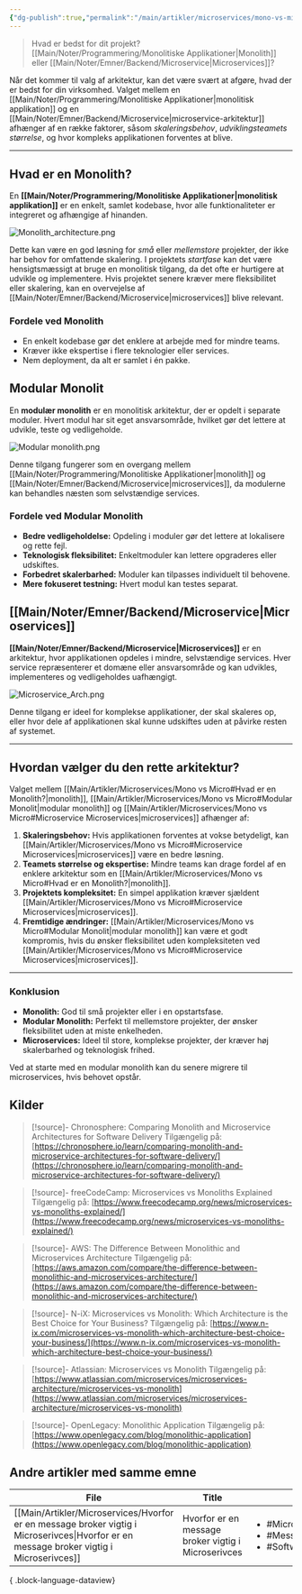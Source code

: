 ```yaml
---
{"dg-publish":true,"permalink":"/main/artikler/microservices/mono-vs-micro/","title":"Mono vs Micro","tags":["Monolith","Microservices","Architecture"],"dgHomeLink":"false","dgShowBacklinks":"false","dgShowLocalGraph":"false","dgShowFileTree":"false","dgEnableSearch":"false","dgShowToc":"false","created":"2024-09-30T08:26:24.046+02:00"}
---
```



> Hvad er bedst for dit projekt? [[Main/Noter/Programmering/Monolitiske Applikationer\|Monolith]] eller [[Main/Noter/Emner/Backend/Microservice\|Microservices]]?

Når det kommer til valg af arkitektur, kan det være svært at afgøre, hvad der er bedst for din virksomhed. Valget mellem en [[Main/Noter/Programmering/Monolitiske Applikationer\|monolitisk applikation]] og en [[Main/Noter/Emner/Backend/Microservice\|microservice-arkitektur]] afhænger af en række faktorer, såsom *skaleringsbehov*, *udviklingsteamets* *størrelse*, og hvor kompleks applikationen forventes at blive.

---
## Hvad er en Monolith?
En **[[Main/Noter/Programmering/Monolitiske Applikationer\|monolitisk applikation]]** er en enkelt, samlet kodebase, hvor alle funktionaliteter er integreret og afhængige af hinanden.

![Monolith_architecture.png](/img/user/Resource/98_Images/Monolith_architecture.png)

Dette kan være en god løsning for *små* eller *mellemstore* projekter, der ikke har behov for omfattende skalering. 
I projektets *startfase* kan det være hensigtsmæssigt at bruge en monolitisk tilgang, da det ofte er hurtigere at udvikle og implementere. Hvis projektet senere kræver mere fleksibilitet eller skalering, kan en overvejelse af [[Main/Noter/Emner/Backend/Microservice\|microservices]] blive relevant.

### Fordele ved Monolith

- En enkelt kodebase gør det enklere at arbejde med for mindre teams.
- Kræver ikke ekspertise i flere teknologier eller services.
- Nem deployment, da alt er samlet i én pakke.

## Modular Monolit
En **modulær monolith** er en monolitisk arkitektur, der er opdelt i separate moduler. Hvert modul har sit eget ansvarsområde, hvilket gør det lettere at udvikle, teste og vedligeholde.

![Modular monolith.png](/img/user/Resource/98_Images/Modular%20monolith.png)

Denne tilgang fungerer som en overgang mellem [[Main/Noter/Programmering/Monolitiske Applikationer\|monolith]] og [[Main/Noter/Emner/Backend/Microservice\|microservices]], da modulerne kan behandles næsten som selvstændige services.
### Fordele ved Modular Monolith

- **Bedre vedligeholdelse:** Opdeling i moduler gør det lettere at lokalisere og rette fejl.
- **Teknologisk fleksibilitet:** Enkeltmoduler kan lettere opgraderes eller udskiftes.
- **Forbedret skalerbarhed:** Moduler kan tilpasses individuelt til behovene.
- **Mere fokuseret testning:** Hvert modul kan testes separat.
## [[Main/Noter/Emner/Backend/Microservice\|Microservices]]

**[[Main/Noter/Emner/Backend/Microservice\|Microservices]]** er en arkitektur, hvor applikationen opdeles i mindre, selvstændige services. Hver service repræsenterer et domæne eller ansvarsområde og kan udvikles, implementeres og vedligeholdes uafhængigt.


![Microservice_Arch.png](/img/user/Resource/98_Images/Microservice_Arch.png)

Denne tilgang er ideel for komplekse applikationer, der skal skaleres op, eller hvor dele af applikationen skal kunne udskiftes uden at påvirke resten af systemet.

---
## Hvordan vælger du den rette arkitektur?

Valget mellem [[Main/Artikler/Microservices/Mono vs Micro#Hvad er en Monolith?\|monolith]], [[Main/Artikler/Microservices/Mono vs Micro#Modular Monolit\|modular monolith]] og [[Main/Artikler/Microservices/Mono vs Micro#Microservice Microservices\|microservices]] afhænger af:

1. **Skaleringsbehov:** Hvis applikationen forventes at vokse betydeligt, kan [[Main/Artikler/Microservices/Mono vs Micro#Microservice Microservices\|microservices]] være en bedre løsning.
2. **Teamets størrelse og ekspertise:** Mindre teams kan drage fordel af en enklere arkitektur som en [[Main/Artikler/Microservices/Mono vs Micro#Hvad er en Monolith?\|monolith]].
3. **Projektets kompleksitet:** En simpel applikation kræver sjældent [[Main/Artikler/Microservices/Mono vs Micro#Microservice Microservices\|microservices]].
4. **Fremtidige ændringer:** [[Main/Artikler/Microservices/Mono vs Micro#Modular Monolit\|modular monolith]] kan være et godt kompromis, hvis du ønsker fleksibilitet uden kompleksiteten ved [[Main/Artikler/Microservices/Mono vs Micro#Microservice Microservices\|microservices]].

---

### Konklusion

- **Monolith:** God til små projekter eller i en opstartsfase.
- **Modular Monolith:** Perfekt til mellemstore projekter, der ønsker fleksibilitet uden at miste enkelheden.
- **Microservices:** Ideel til store, komplekse projekter, der kræver høj skalerbarhed og teknologisk frihed.

Ved at starte med en modular monolith kan du senere migrere til microservices, hvis behovet opstår.

## Kilder
> [!source]- Chronosphere: Comparing Monolith and Microservice Architectures for Software Delivery
>   Tilgængelig på: [https://chronosphere.io/learn/comparing-monolith-and-microservice-architectures-for-software-delivery/](https://chronosphere.io/learn/comparing-monolith-and-microservice-architectures-for-software-delivery/)

> [!source]- freeCodeCamp: Microservices vs Monoliths Explained
> Tilgængelig på: [https://www.freecodecamp.org/news/microservices-vs-monoliths-explained/](https://www.freecodecamp.org/news/microservices-vs-monoliths-explained/)

> [!source]- AWS: The Difference Between Monolithic and Microservices Architecture
> Tilgængelig på: [https://aws.amazon.com/compare/the-difference-between-monolithic-and-microservices-architecture/](https://aws.amazon.com/compare/the-difference-between-monolithic-and-microservices-architecture/)

> [!source]- N-iX: Microservices vs Monolith: Which Architecture is the Best Choice for Your Business?
> Tilgængelig på: [https://www.n-ix.com/microservices-vs-monolith-which-architecture-best-choice-your-business/](https://www.n-ix.com/microservices-vs-monolith-which-architecture-best-choice-your-business/)

> [!source]- Atlassian: Microservices vs Monolith
> Tilgængelig på: [https://www.atlassian.com/microservices/microservices-architecture/microservices-vs-monolith](https://www.atlassian.com/microservices/microservices-architecture/microservices-vs-monolith)

> [!source]- OpenLegacy: Monolithic Application
> Tilgængelig på: [https://www.openlegacy.com/blog/monolithic-application](https://www.openlegacy.com/blog/monolithic-application)

## Andre artikler med samme emne
| File                                                                                                                                        | Title                                               | Tags                                                                                   |
| ------------------------------------------------------------------------------------------------------------------------------------------- | --------------------------------------------------- | -------------------------------------------------------------------------------------- |
| [[Main/Artikler/Microservices/Hvorfor er en message broker vigtig i Microserivces\|Hvorfor er en message broker vigtig i Microserivces]] | Hvorfor er en message broker vigtig i Microserivces | <ul><li>#Microservices</li><li>#MessageBrokers</li><li>#SoftwareArchitecture</li></ul> |

{ .block-language-dataview}
